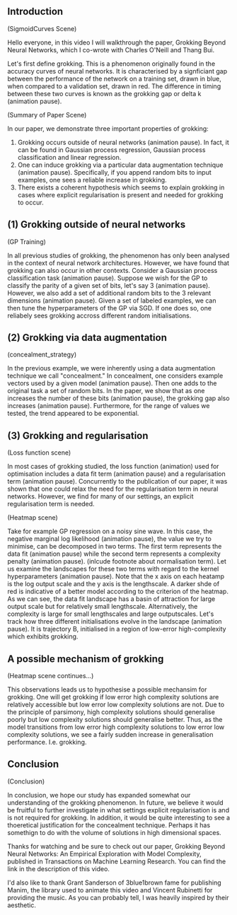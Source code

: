 ## Introduction

(SigmoidCurves Scene)

Hello everyone, in this video I will walkthrough the paper, Grokking Beyond Neural Networks, which I co-wrote with Charles O'Neill and Thang Bui.

Let's first define grokking. This is a phenomenon originally found in the accuracy curves of neural networks. It is characterised by a signficiant gap between the performance of the network on a training set, drawn in blue, when compared to a validation set, drawn in red. The difference in timing between these two curves is known as the grokking gap or delta k (animation pause).

(Summary of Paper Scene)

In our paper, we demonstrate three important properties of grokking:

1. Grokking occurs outside of neural networks (animation pause). In fact, it can be found in Gaussian process regression, Gaussian process classification and linear regression.
2. One can induce grokking via a particular data augmentation technique (animation pause). Specifically, if you append random bits to input examples, one sees a reliable increase in grokking.
3. There exists a coherent hypothesis which seems to explain grokking in cases where explicit regularisation is present and needed for grokking to occur.

## (1) Grokking outside of neural networks

(GP Training)

In all previous studies of grokking, the phenomenon has only been analysed in the context of neural network architectures. However, we have found that grokking can also occur in other contexts. Consider a Gaussian process classification task (animation pause). Suppose we wish for the GP to classify the parity of a given set of bits, let's say 3 (animation pause). However, we also add a set of additional random bits to the 3 relevant dimensions (animation pause). Given a set of labeled examples, we can then tune the hyperparameters of the GP via SGD. If one does so, one reliabely sees grokking accross different random initialisations.

## (2) Grokking via data augmentation

(concealment_strategy)

In the previous example, we were inherently using a data augmentation technique we call "concealment." In concealment, one considers example vectors used by a given model (animation pause). Then one adds to the original task a set of random bits. In the paper, we show that as one increases the number of these bits (animation pause), the grokking gap also increases (animation pause). Furthermore, for the range of values we tested, the trend appeared to be exponential.

## (3) Grokking and regularisation

(Loss function scene)

In most cases of grokking studied, the loss function (animation) used for optimisation includes a data fit term (animation pause) and a regularisation term (animation pause). Concurrently to the publication of our paper, it was shown that one could relax the need for the regularisation term in neural networks. However, we find for many of our settings, an explicit regularisation term is needed.

(Heatmap scene)

Take for example GP regression on a noisy sine wave. In this case, the negative marginal log likelihood (animation pause), the value we try to minimise, can be decomposed in two terms. The first term represents the data fit (animation pause) while the second term represents a complexity penalty (animation pause). (inlcude footnote about normalisation term). Let us examine the landscapes for these two terms with regard to the kernel hyperparameters (animation pause). Note that the x axis on each heatamp is the log output scale and the y axis is the lengthscale. A darker shde of red is indicative of a better model according to the criterion of the heatmap. As we can see, the data fit landscape has a basin of attraction for large output scale but for relatively small lengthscale. Alternatively, the complexity is large for small lengthscales and large outputscales. Let's track how three different initialisations evolve in the landscape (animation pause). It is trajectory B, initialised in a region of low-error high-complexity which exhibits grokking.

## A possible mechanism of grokking

(Heatmap scene continues...)

This observations leads us to hypothesise a possible mechansim for grokking. One will get grokking if low error high complexity solutions are relatively accessible but low error low complexity solutions are not. Due to the principle of parsimony, high complexity solutions should generalise poorly but low complexity solutions should generalise better. Thus, as the model transitions from low error high complexity solutions to low error low complexity solutions, we see a fairly sudden increase in generalisation performance. I.e. grokking.

## Conclusion

(Conclusion)

In conclusion, we hope our study has expanded somewhat our understanding of the grokking phenomenon. In future, we believe it would be fruitful to further investigate in what settings explicit regularisation is and is not required for grokking. In addition, it would be quite interesting to see a thoeretical justification for the concealment technique. Perhaps it has somethign to do with the volume of solutions in high dimensional spaces.

Thanks for watching and be sure to check out our paper, Grokking Beyond Neural Networks: An Empirical Exploration with Model Complexity, published in Transactions on Machine Learning Research. You can find the link in the description of this video.

I'd also like to thank Grant Sanderson of 3blue1brown fame for publishing Manim, the library used to animate this video and Vincent Rubinetti for providing the music. As you can probably tell, I was heavily inspired by their aesthetic.
